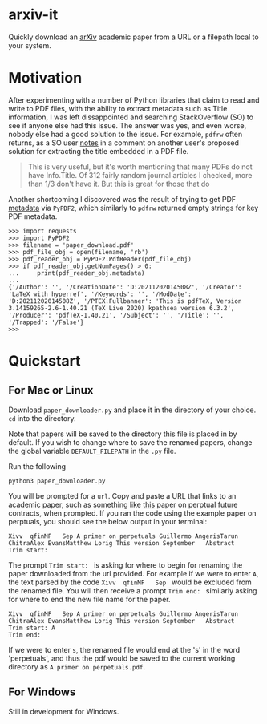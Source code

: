# arxiv-it
Quickly download an [arXiv](https://arxiv.org/) academic paper from a URL or a filepath local to your system.

# Motivation

After experimenting with a number of Python libraries that claim to read and write to PDF files, with the ability to extract metadata such as Title information, I was left dissappointed and searching StackOverflow (SO) to see if anyone else had this issue. The answer was yes, and even worse, nobody else had a good solution to the issue. For example, `pdfrw` often returns, as a SO user [notes](https://stackoverflow.com/questions/44598758/how-to-extract-the-title-of-a-pdf-document-from-within-a-script-for-renaming) in a comment on another user's proposed solution for extracting the title embedded in a PDF file.

>This is very useful, but it's worth mentioning that many PDFs do not have Info.Title. Of 312 fairly random journal articles I checked, more than 1/3 don't have it. But this is great for those that do

Another shortcoming I discovered was the result of trying to get PDF [metadata](https://pypdf2.readthedocs.io/en/latest/modules/DocumentInformation.html) via `PyPDF2`, which similarly to `pdfrw` returned empty strings for key PDF metadata.

```
>>> import requests
>>> import PyPDF2
>>> filename = 'paper_download.pdf'
>>> pdf_file_obj = open(filename, 'rb')
>>> pdf_reader_obj = PyPDF2.PdfReader(pdf_file_obj)
>>> if pdf_reader_obj.getNumPages() > 0:
...     print(pdf_reader_obj.metadata)
... 
{'/Author': '', '/CreationDate': 'D:20211202014508Z', '/Creator': 'LaTeX with hyperref', '/Keywords': '', '/ModDate': 'D:20211202014508Z', '/PTEX.Fullbanner': 'This is pdfTeX, Version 3.14159265-2.6-1.40.21 (TeX Live 2020) kpathsea version 6.3.2', '/Producer': 'pdfTeX-1.40.21', '/Subject': '', '/Title': '', '/Trapped': '/False'}
>>> 
```

# Quickstart

## For Mac or Linux

Download `paper_downloader.py` and place it in the directory of your choice.
`cd` into the directory.

Note that papers will be saved to the directory this file is placed in by default. If you wish to change where to save the renamed papers, change the global variable `DEFAULT_FILEPATH` in the `.py` file.

Run the following

```
python3 paper_downloader.py
```

You will be prompted for a `url`. Copy and paste a URL that links to an academic paper, such as something like [this](https://angeris.github.io/papers/perps.pdf) paper on perptual future contracts, when prompted. If you ran the code using the example paper on perptuals, you should see the below output in your terminal:

```
Xivv  qfinMF   Sep A primer on perpetuals Guillermo AngerisTarun ChitraAlex EvansMatthew Lorig This version September   Abstract
Trim start:
```

The prompt `Trim start: ` is asking for where to begin for renaming the paper downloaded from the url provided. For example if we were to enter `A`, the text parsed by the code `Xivv  qfinMF   Sep ` would be excluded from the renamed file. You will then receive a prompt `Trim end: ` similarly asking for where to end the new file name for the paper.

```
Xivv  qfinMF   Sep A primer on perpetuals Guillermo AngerisTarun ChitraAlex EvansMatthew Lorig This version September   Abstract
Trim start: A
Trim end: 
```

If we were to enter `s`, the renamed file would end at the 's' in the word 'perpetuals', and thus the pdf would be saved to the current working directory as `A primer on perpetuals.pdf`.

## For Windows

Still in development for Windows. 



